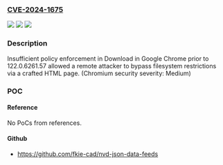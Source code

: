 ### [CVE-2024-1675](https://cve.mitre.org/cgi-bin/cvename.cgi?name=CVE-2024-1675)
![](https://img.shields.io/static/v1?label=Product&message=Chrome&color=blue)
![](https://img.shields.io/static/v1?label=Version&message=122.0.6261.57%3C%20122.0.6261.57%20&color=brighgreen)
![](https://img.shields.io/static/v1?label=Vulnerability&message=Insufficient%20policy%20enforcement&color=brighgreen)

### Description

Insufficient policy enforcement in Download in Google Chrome prior to 122.0.6261.57 allowed a remote attacker to bypass filesystem restrictions via a crafted HTML page. (Chromium security severity: Medium)

### POC

#### Reference
No PoCs from references.

#### Github
- https://github.com/fkie-cad/nvd-json-data-feeds

